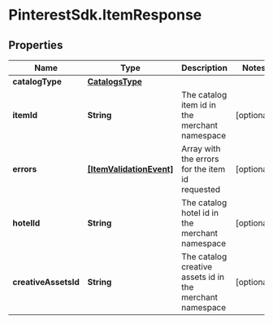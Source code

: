 # PinterestSdk.ItemResponse

## Properties

Name | Type | Description | Notes
------------ | ------------- | ------------- | -------------
**catalogType** | [**CatalogsType**](CatalogsType.md) |  | 
**itemId** | **String** | The catalog item id in the merchant namespace | [optional] 
**errors** | [**[ItemValidationEvent]**](ItemValidationEvent.md) | Array with the errors for the item id requested | [optional] 
**hotelId** | **String** | The catalog hotel id in the merchant namespace | [optional] 
**creativeAssetsId** | **String** | The catalog creative assets id in the merchant namespace | [optional] 


